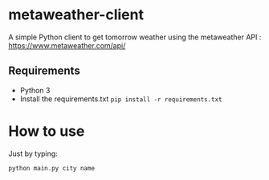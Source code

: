 # metaweather-client

A simple Python client to get tomorrow weather using the metaweather API : https://www.metaweather.com/api/

## Requirements

* Python 3
* Install the requirements.txt `pip install -r requirements.txt`

# How to use

Just by typing:

`python main.py city name`
